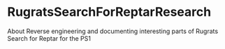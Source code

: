 # RugratsSearchForReptarResearch
About Reverse engineering and documenting interesting parts of Rugrats Search for Reptar for the PS1
